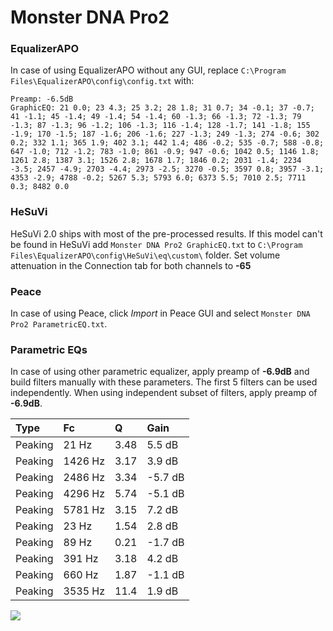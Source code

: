 # Monster DNA Pro2

### EqualizerAPO
In case of using EqualizerAPO without any GUI, replace `C:\Program Files\EqualizerAPO\config\config.txt`
with:
```
Preamp: -6.5dB
GraphicEQ: 21 0.0; 23 4.3; 25 3.2; 28 1.8; 31 0.7; 34 -0.1; 37 -0.7; 41 -1.1; 45 -1.4; 49 -1.4; 54 -1.4; 60 -1.3; 66 -1.3; 72 -1.3; 79 -1.3; 87 -1.3; 96 -1.2; 106 -1.3; 116 -1.4; 128 -1.7; 141 -1.8; 155 -1.9; 170 -1.5; 187 -1.6; 206 -1.6; 227 -1.3; 249 -1.3; 274 -0.6; 302 0.2; 332 1.1; 365 1.9; 402 3.1; 442 1.4; 486 -0.2; 535 -0.7; 588 -0.8; 647 -1.0; 712 -1.2; 783 -1.0; 861 -0.9; 947 -0.6; 1042 0.5; 1146 1.8; 1261 2.8; 1387 3.1; 1526 2.8; 1678 1.7; 1846 0.2; 2031 -1.4; 2234 -3.5; 2457 -4.9; 2703 -4.4; 2973 -2.5; 3270 -0.5; 3597 0.8; 3957 -3.1; 4353 -2.9; 4788 -0.2; 5267 5.3; 5793 6.0; 6373 5.5; 7010 2.5; 7711 0.3; 8482 0.0
```

### HeSuVi
HeSuVi 2.0 ships with most of the pre-processed results. If this model can't be found in HeSuVi add
`Monster DNA Pro2 GraphicEQ.txt` to `C:\Program Files\EqualizerAPO\config\HeSuVi\eq\custom\` folder.
Set volume attenuation in the Connection tab for both channels to **-65**

### Peace
In case of using Peace, click *Import* in Peace GUI and select `Monster DNA Pro2 ParametricEQ.txt`.

### Parametric EQs
In case of using other parametric equalizer, apply preamp of **-6.9dB** and build filters manually
with these parameters. The first 5 filters can be used independently.
When using independent subset of filters, apply preamp of **-6.9dB**.

| Type    | Fc      |     Q | Gain    |
|:--------|:--------|:------|:--------|
| Peaking | 21 Hz   |  3.48 | 5.5 dB  |
| Peaking | 1426 Hz |  3.17 | 3.9 dB  |
| Peaking | 2486 Hz |  3.34 | -5.7 dB |
| Peaking | 4296 Hz |  5.74 | -5.1 dB |
| Peaking | 5781 Hz |  3.15 | 7.2 dB  |
| Peaking | 23 Hz   |  1.54 | 2.8 dB  |
| Peaking | 89 Hz   |  0.21 | -1.7 dB |
| Peaking | 391 Hz  |  3.18 | 4.2 dB  |
| Peaking | 660 Hz  |  1.87 | -1.1 dB |
| Peaking | 3535 Hz | 11.4  | 1.9 dB  |

![](https://raw.githubusercontent.com/jaakkopasanen/AutoEq/master/results/innerfidelity/sbaf-serious/Monster%20DNA%20Pro2/Monster%20DNA%20Pro2.png)